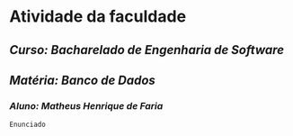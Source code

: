 # Atividade da faculdade
## *Curso: Bacharelado de Engenharia de Software*
## *Matéria: Banco de Dados*
### *Aluno: Matheus Henrique de Faria*

```
Enunciado


```

